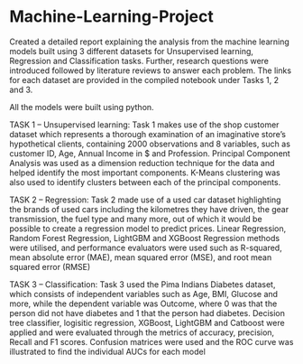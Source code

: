 # Machine-Learning-Project
Created a detailed report explaining the analysis from the machine learning models built using 3 different datasets for Unsupervised learning, Regression and Classification tasks. Further, research questions were introduced followed by literature reviews to answer each problem. The links for each dataset are provided in the compiled notebook under Tasks 1, 2 and 3.

All the models were built using python.


TASK 1 – Unsupervised learning:
Task 1 makes use of the shop customer dataset which represents a thorough examination of an imaginative store’s hypothetical clients, containing 2000 observations and 8 variables, such as customer ID, Age, Annual Income in $ and Profession. Principal Component Analysis was used as a dimension reduction technique for the data and helped identify the most important components. K-Means clustering was also used to identify clusters between each of the principal components.

TASK 2 – Regression:
Task 2 made use of a used car dataset highlighting the brands of used cars including the kilometres they have driven, the gear transmission, the fuel type and many more, out of which it would be possible to create a regression model to predict prices. Linear Regression, Random Forest Regression, LightGBM and XGBoost Regression methods were utilised, and performance evaluators were used such as R-squared, mean absolute error (MAE), mean squared error (MSE), and root mean squared error (RMSE)

TASK 3 – Classification:
Task 3 used the Pima Indians Diabetes dataset, which consists of independent variables such as Age, BMI, Glucose and more, while the dependent variable was Outcome, where 0 was that the person did not have diabetes and 1 that the person had diabetes. Decision tree classifier, logisitic regression, XGBoost, LightGBM and Catboost were applied and were evaluated through the metrics of accuracy, precision, Recall and F1 scores. Confusion matrices were used and the ROC curve was illustrated to find the individual AUCs for each model

